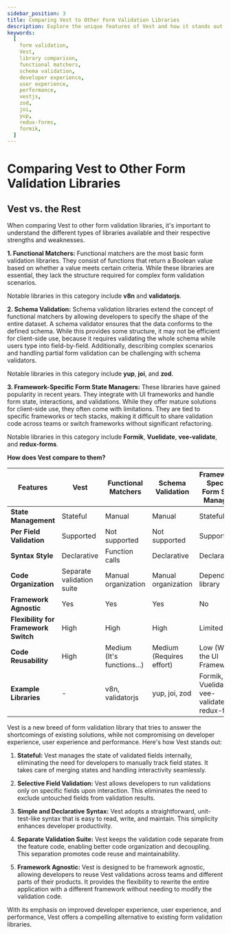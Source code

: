 ```yaml
---
sidebar_position: 3
title: Comparing Vest to Other Form Validation Libraries
description: Explore the unique features of Vest and how it stands out among other form validation libraries.
keywords:
  [
    form validation,
    Vest,
    library comparison,
    functional matchers,
    schema validation,
    developer experience,
    user experience,
    performance,
    vestjs,
    zod,
    joi,
    yup,
    redux-forms,
    formik,
  ]
---
```


# Comparing Vest to Other Form Validation Libraries

## Vest vs. the Rest

When comparing Vest to other form validation libraries, it's important to understand the different types of libraries available and their respective strengths and weaknesses.

**1. Functional Matchers:**
Functional matchers are the most basic form validation libraries. They consist of functions that return a Boolean value based on whether a value meets certain criteria. While these libraries are essential, they lack the structure required for complex form validation scenarios.

Notable libraries in this category include **v8n** and **validatorjs**.

**2. Schema Validation:**
Schema validation libraries extend the concept of functional matchers by allowing developers to specify the shape of the entire dataset. A schema validator ensures that the data conforms to the defined schema. While this provides some structure, it may not be efficient for client-side use, because it requires validating the whole schema while users type into field-by-field. Additionally, describing complex scenarios and handling partial form validation can be challenging with schema validators.

Notable libraries in this category include **yup**, **joi**, and **zod**.

**3. Framework-Specific Form State Managers:**
These libraries have gained popularity in recent years. They integrate with UI frameworks and handle form state, interactions, and validations. While they offer mature solutions for client-side use, they often come with limitations. They are tied to specific frameworks or tech stacks, making it difficult to share validation code across teams or switch frameworks without significant refactoring.

Notable libraries in this category include **Formik**, **Vuelidate**, **vee-validate**, and **redux-forms**.

**How does Vest compare to them?**

| Features                             | Vest                      | Functional Matchers        | Schema Validation        | Framework-Specific Form State Managers       |
| ------------------------------------ | ------------------------- | -------------------------- | ------------------------ | -------------------------------------------- |
| **State Management**                 | Stateful                  | Manual                     | Manual                   | Stateful                                     |
| **Per Field Validation**             | Supported                 | Not supported              | Not supported            | Supported                                    |
| **Syntax Style**                     | Declarative               | Function calls             | Declarative              | Declarative                                  |
| **Code Organization**                | Separate validation suite | Manual organization        | Manual organization      | Depends on library                           |
| **Framework Agnostic**               | Yes                       | Yes                        | Yes                      | No                                           |
| **Flexibility for Framework Switch** | High                      | High                       | High                     | Limited                                      |
| **Code Reusability**                 | High                      | Medium (It's functions...) | Medium (Requires effort) | Low (Within the UI Framework)                |
| **Example Libraries**                | -                         | v8n, validatorjs           | yup, joi, zod            | Formik, Vuelidate, vee-validate, redux-forms |

Vest is a new breed of form validation library that tries to answer the shortcomings of existing solutions, while not compromising on developer experience, user experience and performance. Here's how Vest stands out:

1. **Stateful:** Vest manages the state of validated fields internally, eliminating the need for developers to manually track field states. It takes care of merging states and handling interactivity seamlessly.

2. **Selective Field Validation:** Vest allows developers to run validations only on specific fields upon interaction. This eliminates the need to exclude untouched fields from validation results.

3. **Simple and Declarative Syntax:** Vest adopts a straightforward, unit-test-like syntax that is easy to read, write, and maintain. This simplicity enhances developer productivity.

4. **Separate Validation Suite:** Vest keeps the validation code separate from the feature code, enabling better code organization and decoupling. This separation promotes code reuse and maintainability.

5. **Framework Agnostic:** Vest is designed to be framework agnostic, allowing developers to reuse Vest validations across teams and different parts of their products. It provides the flexibility to rewrite the entire application with a different framework without needing to modify the validation code.

With its emphasis on improved developer experience, user experience, and performance, Vest offers a compelling alternative to existing form validation libraries.
